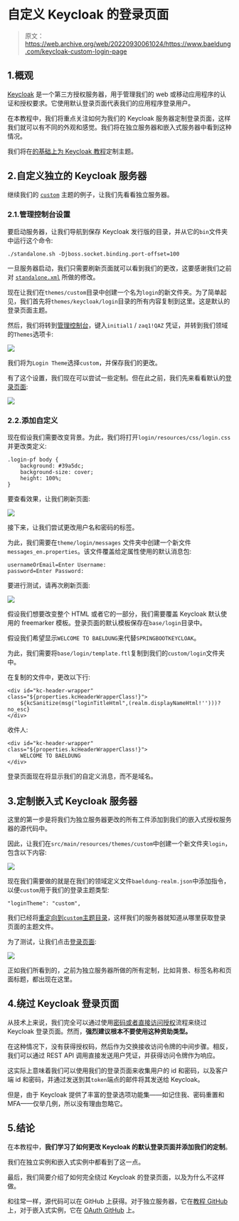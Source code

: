 # 自定义 Keycloak 的登录页面

> 原文：<https://web.archive.org/web/20220930061024/https://www.baeldung.com/keycloak-custom-login-page>

## 1.概观

[Keycloak](https://web.archive.org/web/20221025121005/https://www.keycloak.org/) 是一个第三方授权服务器，用于管理我们的 web 或移动应用程序的认证和授权要求。它使用默认登录页面代表我们的应用程序登录用户。

在本教程中，我们将重点关注如何为我们的 Keycloak 服务器定制登录页面，这样我们就可以有不同的外观和感觉。我们将在独立服务器和嵌入式服务器中看到这种情况。

我们将在[的基础上为 Keycloak 教程](/web/20221025121005/https://www.baeldung.com/spring-keycloak-custom-themes)定制主题。

## 2.自定义独立的 Keycloak 服务器

继续我们的 [`custom`](/web/20221025121005/https://www.baeldung.com/spring-keycloak-custom-themes#default-themes) 主题的例子，让我们先看看独立服务器。

### 2.1.管理控制台设置

要启动服务器，让我们导航到保存 Keycloak 发行版的目录，并从它的`bin`文件夹中运行这个命令:

```
./standalone.sh -Djboss.socket.binding.port-offset=100
```

一旦服务器启动，我们只需要刷新页面就可以看到我们的更改，这要感谢我们之前对 [`standalone.xml`](/web/20221025121005/https://www.baeldung.com/spring-keycloak-custom-themes#customization-example) 所做的修改。

现在让我们在`themes/custom`目录中创建一个名为`login`的新文件夹。为了简单起见，我们首先将`themes/keycloak/login`目录的所有内容复制到这里。这是默认的登录页面主题。

然后，我们将转到[管理控制台](https://web.archive.org/web/20221025121005/http://localhost:8180/auth/admin)，键入`initial1` / `zaq1!QAZ` 凭证，并转到我们领域的`Themes`选项卡:

[![](img/852a0118b0419717d7d1831592b55501.png)](/web/20221025121005/https://www.baeldung.com/wp-content/uploads/2020/08/admin_console-1536x708-1.png)

我们将为`Login Theme`选择`custom`，并保存我们的更改。

有了这个设置，我们现在可以尝试一些定制。但在此之前，我们先来看看默认的[登录页面](https://web.archive.org/web/20221025121005/http://localhost:8180/auth/realms/SpringBootKeycloak/protocol/openid-connect/auth?response_type=code&client_id=login-app&scope=openid&redirect_uri=http://localhost:8081/):

[![](img/0dc966491c47f250bbbfbd11f8743872.png)](/web/20221025121005/https://www.baeldung.com/wp-content/uploads/2020/08/default_loginpage-1.png)

### 2.2.添加自定义

现在假设我们需要改变背景。为此，我们将打开`login/resources/css/login.css`并更改类定义:

```
.login-pf body {
    background: #39a5dc;
    background-size: cover;
    height: 100%;
}
```

要查看效果，让我们刷新页面:

[![](img/988355873f52214b498cba7fbc2ba385.png)](/web/20221025121005/https://www.baeldung.com/wp-content/uploads/2020/08/loginpage_bgchange-1.png)

接下来，让我们尝试更改用户名和密码的标签。

为此，我们需要在`theme/login/messages` 文件夹中创建一个新文件`messages_en.properties`。该文件覆盖给定属性使用的默认消息包:

```
usernameOrEmail=Enter Username:
password=Enter Password:
```

要进行测试，请再次刷新页面:

[![](img/3500cbc0c043d11395790741b77753ee.png)](/web/20221025121005/https://www.baeldung.com/wp-content/uploads/2020/08/loginpage_labelchange.png)

假设我们想要改变整个 HTML 或者它的一部分，我们需要覆盖 Keycloak 默认使用的 freemarker 模板。登录页面的默认模板保存在`base/login`目录中。

假设我们希望显示`WELCOME TO BAELDUNG`来代替`SPRINGBOOTKEYCLOAK`。

为此，我们需要将`base/login/template.ftl`复制到我们的`custom/login`文件夹中。

在复制的文件中，更改以下行:

```
<div id="kc-header-wrapper" class="${properties.kcHeaderWrapperClass!}">
    ${kcSanitize(msg("loginTitleHtml",(realm.displayNameHtml!'')))?no_esc}
</div>
```

收件人:

```
<div id="kc-header-wrapper" class="${properties.kcHeaderWrapperClass!}">
    WELCOME TO BAELDUNG
</div>
```

登录页面现在将显示我们的自定义消息，而不是域名。

## 3.定制嵌入式 Keycloak 服务器

这里的第一步是将我们为独立服务器更改的所有工件添加到我们的嵌入式授权服务器的源代码中。

因此，让我们在`src/main/resources/themes/custom`中创建一个新文件夹`login`，包含以下内容:

[![](img/04114a7f757e2de4d5f351d009cd5ddd.png)](/web/20221025121005/https://www.baeldung.com/wp-content/uploads/2020/08/folder_Structure.png)

现在我们需要做的就是在我们的领域定义文件`baeldung-realm.json`中添加指令，以便`custom`用于我们的登录主题类型:

```
"loginTheme": "custom",
```

我们已经将[重定向到`custom`主题目录](/web/20221025121005/https://www.baeldung.com/spring-keycloak-custom-themes#redirection)，这样我们的服务器就知道从哪里获取登录页面的主题文件。

为了测试，让我们点击[登录页面](8084/):

[![](img/3f54f1d5dd6ed62c2b4a192895ec6904.png)](/web/20221025121005/https://www.baeldung.com/wp-content/uploads/2020/08/loginpage_embedded.png)

正如我们所看到的，之前为独立服务器所做的所有定制，比如背景、标签名称和页面标题，都出现在这里。

## 4.绕过 Keycloak 登录页面

从技术上来说，我们完全可以通过使用[密码或者直接访问授权](https://web.archive.org/web/20221025121005/https://oauth.net/2/grant-types/password/)流程来绕过 Keycloak 登录页面。然而，**强烈建议根本不要使用这种资助类型。**

在这种情况下，没有获得授权码，然后作为交换接收访问令牌的中间步骤。相反，我们可以通过 REST API 调用直接发送用户凭证，并获得访问令牌作为响应。

这实际上意味着我们可以使用我们的登录页面来收集用户的 id 和密码，以及客户端 id 和密码，并通过发送到其`token`端点的邮件将其发送给 Keycloak。

但是，由于 Keycloak 提供了丰富的登录选项功能集——如记住我、密码重置和 MFA——仅举几例，所以没有理由忽略它。

## 5.结论

在本教程中，**我们学习了如何更改 Keycloak 的默认登录页面并添加我们的定制**。

我们在独立实例和嵌入式实例中都看到了这一点。

最后，我们简要介绍了如何完全绕过 Keycloak 的登录页面，以及为什么不这样做。

和往常一样，源代码可以在 GitHub 上获得。对于独立服务器，它在[教程 GitHub](https://web.archive.org/web/20221025121005/https://github.com/eugenp/tutorials/tree/master/spring-boot-modules/spring-boot-keycloak) 上，对于嵌入式实例，它在 [OAuth GitHub](https://web.archive.org/web/20221025121005/https://github.com/Baeldung/spring-security-oauth/tree/master/oauth-jwt) 上。